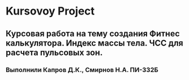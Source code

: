 # Kursovoy Project
## Курсовая работа на тему создания Фитнес калькулятора. Индекс массы тела. ЧСС для расчета пульсовых зон.
### Выполнили Капров Д.К., Смирнов Н.А.  ПИ-332Б
